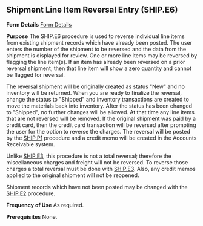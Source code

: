 ## Shipment Line Item Reversal Entry (SHIP.E6)
<PageHeader />

**Form Details**
[Form Details](../SHIP-E6-1/README.md)

**Purpose**
The SHIP.E6 procedure is used to reverse individual line items from existing
shipment records which have already been posted. The user enters the number of
the shipment to be reversed and the data from the shipment is displayed for
review. One or more line items may be reversed by flagging the line item(s).
If an item has already been reversed on a prior reversal shipment, then that
line item will show a zero quantity and cannot be flagged for reversal.

The reversal shipment will be originally created as status "New" and no
inventory will be returned. When you are ready to finalize the reversal,
change the status to "Shipped" and inventory transactions are created to move
the materials back into inventory. After the status has been changed to
"Shipped", no further changes will be allowed. At that time any line items
that are not reversed will be removed.
If the original shipment was paid by a credit card, then the credit card
transaction will be reversed after prompting the user for the option to
reverse the charges.
The reversal will be posted by the [SHIP.P1](../SHIP-P1/README.md) procedure and a
credit memo will be created in the Accounts Receivable system.

Unlike [SHIP.E3](../SHIP-E3/README.md), this procedure is not a total reversal;
therefore the miscellaneous charges and freight will not be reversed. To
reverse those charges a total reversal must be done with
[SHIP.E3](../SHIP-E3/README.md). Also, any credit memos applied to the original
shipment will not be reopened.

Shipment records which have not been posted may be changed with the
[SHIP.E2](../SHIP-E2/README.md) procedure.

**Frequency of Use**
As required.

**Prerequisites**
None.

<badge text= "Version 8.10.57 " vertical="middle" />

<PageFooter />
